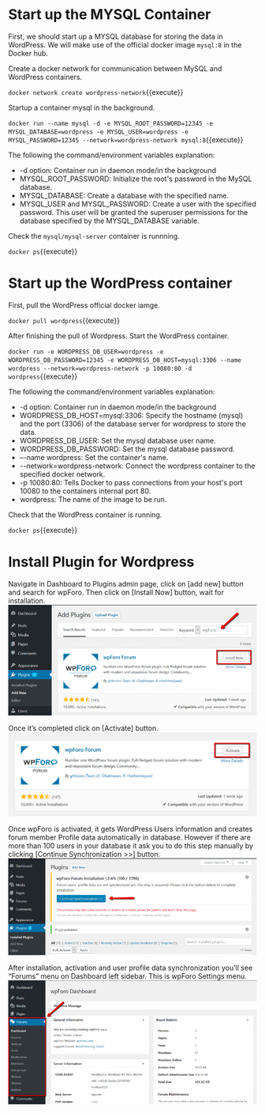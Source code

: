 

# Start up the MYSQL Container

First, we should start up a MYSQL database for storing the data in WordPress. We will make use of the official docker image `mysql:8` in the Docker hub.

Create a docker network for communication between MySQL and WordPress containers.

`docker network create wordpress-network`{{execute}}

Startup a container mysql in the background.

`docker run --name mysql -d -e MYSQL_ROOT_PASSWORD=12345 -e MYSQL_DATABASE=wordpress -e MYSQL_USER=wordpress -e MYSQL_PASSWORD=12345 --network=wordpress-network mysql:8`{{execute}}

The following the command/environment variables explanation:
- -d option: Container run in daemon mode/in the background
- MYSQL_ROOT_PASSWORD: Initialize the root's password in the MySQL database.
- MYSQL_DATABASE: Create a database with the specified name.
- MYSQL_USER and MYSQL_PASSWORD: Create a user with the specified password. This user will be granted the superuser permissions for the database specified by the MYSQL_DATABASE variable.

Check the `mysql/mysql-server` container is runnning.

`docker ps`{{execute}}

# Start up the WordPress container

First, pull the WordPress official docker iamge.

`docker pull wordpress`{{execute}}

After finishing the pull of Wordpress. Start the WordPress container.

`docker run -e WORDPRESS_DB_USER=wordpress -e WORDPRESS_DB_PASSWORD=12345 -e WORDPRESS_DB_HOST=mysql:3306 --name wordpress --network=wordpress-network -p 10080:80 -d wordpress`{{execute}}

The following the command/environment variables explanation:
- -d option: Container run in daemon mode/in the background
- WORDPRESS_DB_HOST=mysql:3306: Specify the hostname (mysql) and the port (3306) of the database server for wordpress to store the data.
- WORDPRESS_DB_USER: Set the mysql database user name.
- WORDPRESS_DB_PASSWORD: Set the mysql database password.
- –-name wordpress: Set the container's name.
- --network=wordpress-network: Connect the wordpress container to the specified docker network.
- -p 10080:80: Tells Docker to pass connections from your host's port 10080 to the containers internal port 80.
- wordpress: The name of the image to be run.

Check that the WordPress container is running.

`docker ps`{{execute}}

# Install Plugin for Wordpress

Navigate in Dashboard to Plugins admin page, click on [add new] button and search for wpForo. Then click on [Install Now] button, wait for installation. 
![InstallWPForo](https://github.com/joey1136/katacoda-scenarios/blob/main/Area-D/images/step0/InstallWPForo.png?raw=true)

Once it’s completed click on [Activate] button.
![ActicateWPForo](https://github.com/joey1136/katacoda-scenarios/blob/main/Area-D/images/step0/ActicateWPForo.png?raw=true)

Once wpForo is activated, it gets WordPress Users information and creates forum member Profile data automatically in database. However if there are more than 100 users in your database it ask you to do this step manually by clicking [Continue Synchronization >>] button.
![SyncWPForo](https://github.com/joey1136/katacoda-scenarios/blob/main/Area-D/images/step0/SyncWPForo.png?raw=true)

After installation, activation and user profile data synchronization you’ll see “Forums” menu on Dashboard left sidebar. This is wpForo Settings menu.
![DoneWPForo](https://github.com/joey1136/katacoda-scenarios/blob/main/Area-D/images/step0/DoneWPForo.png?raw=true)

